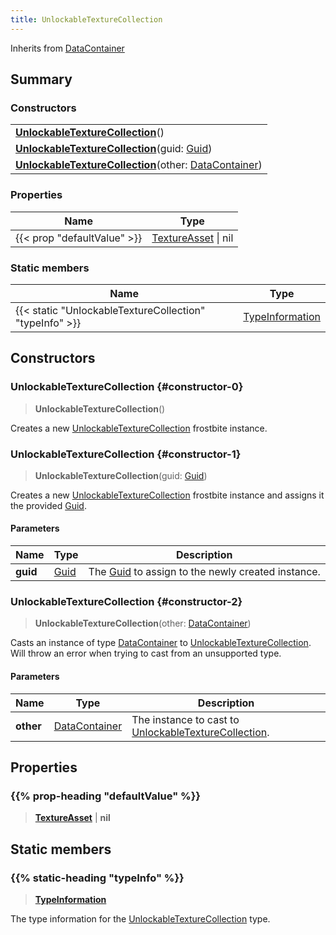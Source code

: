 ```yaml
---
title: UnlockableTextureCollection
---
```


Inherits from [DataContainer](/vext/ref/shared/type/datacontainer)

## Summary

### Constructors

|  |
| --- |
| **[UnlockableTextureCollection](#constructor-0)**() |
| **[UnlockableTextureCollection](#constructor-1)**(guid: [Guid](/vext/ref/shared/type/guid)) |
| **[UnlockableTextureCollection](#constructor-2)**(other: [DataContainer](/vext/ref/shared/type/datacontainer)) |

### Properties

| Name | Type |
| ---- | ---- |
| {{< prop "defaultValue" >}} | [TextureAsset](/vext/ref/fb/textureasset) \| nil |

### Static members

| Name | Type |
| ---- | ---- |
| {{< static "UnlockableTextureCollection" "typeInfo" >}} | [TypeInformation](/vext/ref/shared/type/typeinformation) |

## Constructors

### UnlockableTextureCollection {#constructor-0}

> **UnlockableTextureCollection**()

Creates a new [UnlockableTextureCollection](/vext/ref/fb/unlockabletexturecollection) frostbite instance.

### UnlockableTextureCollection {#constructor-1}

> **UnlockableTextureCollection**(guid: [Guid](/vext/ref/shared/type/guid))

Creates a new [UnlockableTextureCollection](/vext/ref/fb/unlockabletexturecollection) frostbite instance and assigns it the provided [Guid](/vext/ref/shared/type/guid).

#### Parameters

| Name | Type | Description |
| ---- | ---- | ----------- |
| **guid** | [Guid](/vext/ref/shared/type/guid) | The [Guid](/vext/ref/shared/type/guid) to assign to the newly created instance. |

### UnlockableTextureCollection {#constructor-2}

> **UnlockableTextureCollection**(other: [DataContainer](/vext/ref/shared/type/datacontainer))

Casts an instance of type [DataContainer](/vext/ref/shared/type/datacontainer) to [UnlockableTextureCollection](/vext/ref/fb/unlockabletexturecollection). Will throw an error when trying to cast from an unsupported type.

#### Parameters

| Name | Type | Description |
| ---- | ---- | ----------- |
| **other** | [DataContainer](/vext/ref/shared/type/datacontainer) | The instance to cast to [UnlockableTextureCollection](/vext/ref/fb/unlockabletexturecollection). |

## Properties

### {{% prop-heading "defaultValue" %}}

> **[TextureAsset](/vext/ref/fb/textureasset)** \| **nil**

## Static members

### {{% static-heading "typeInfo" %}}

> **[TypeInformation](/vext/ref/shared/type/typeinformation)**

The type information for the [UnlockableTextureCollection](/vext/ref/fb/unlockabletexturecollection) type.

